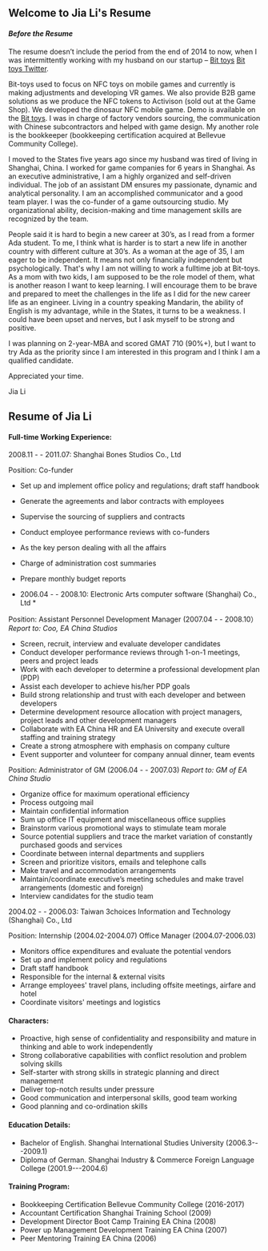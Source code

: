 ## Welcome to Jia Li's Resume

#### _Before the Resume_

The resume doesn’t include the period from the end of 2014 to now, when I was intermittently working with my husband on our startup – [Bit toys]( http://www.bit-toys.com/) [Bit toys Twitter](https://twitter.com/bittoys?lang=en). 

Bit-toys used to focus on NFC toys on mobile games and currently is making adjustments and developing VR games. We also provide B2B game solutions as we produce the NFC tokens to Activison (sold out at the Game Shop). We developed the dinosaur NFC mobile game. Demo is available on the [Bit toys]( http://www.bit-toys.com/). I was in charge of factory vendors sourcing, the communication with Chinese subcontractors and helped with game design. My another role is the bookkeeper (bookkeeping certification acquired at Bellevue Community College).

I moved to the States five years ago since my husband was tired of living in Shanghai, China. I worked for game companies for 6 years in Shanghai. As an executive administrative, I am a highly organized and self-driven individual. The job of an assistant DM ensures my passionate, dynamic and analytical personality. I am an accomplished communicator and a good team player. I was the co-funder of a game outsourcing studio. My organizational ability, decision-making and time management skills are recognized by the team.

People said it is hard to begin a new career at 30’s, as I read from a former Ada student. To me, I think what is harder is to start a new life in another country with different culture at 30’s.  As a woman at the age of 35, I am eager to be independent. It means not only financially independent but psychologically. That's why I am not willing to work a fulltime job at Bit-toys. As a mom with two kids, I am supposed to be the role model of them, what is another reason I want to keep learning.  I will encourage them to be brave and prepared to meet the challenges in the life as I did for the new career life as an engineer. Living in a country speaking Mandarin, the ability of English is my advantage, while in the States, it turns to be a weakness. I could have been upset and nerves, but I ask myself to be strong and positive. 

I was planning on 2-year-MBA and scored GMAT 710 (90%+), but I want to try Ada as the priority since I am interested in this program and I think I am a qualified candidate. 

Appreciated your time.

Jia Li


  
## Resume of Jia Li

#### Full-time Working Experience:

2008.11 - - 2011.07:   Shanghai Bones Studios Co., Ltd
  
Position: Co-funder 

  * Set up and implement office policy and regulations; draft staff handbook
  * Generate the agreements and labor contracts with employees
  * Supervise the sourcing of suppliers and contracts 
  * Conduct employee performance reviews with co-funders
  * As the key person dealing with all the affairs 
  * Charge of administration cost summaries
  * Prepare monthly budget reports
  
* 2006.04 - - 2008.10:   Electronic Arts computer software (Shanghai) Co., Ltd *

Position: Assistant Personnel Development Manager   (2007.04 - - 2008.10）
_Report to: Coo, EA China Studios_

  * Screen, recruit, interview and evaluate developer candidates
  * Conduct developer performance reviews through 1-on-1 meetings, peers and project leads 
  * Work with each developer to determine a professional development plan (PDP) 
  * Assist each developer to achieve his/her PDP goals 
  * Build strong relationship and trust with each developer and between developers
  * Determine development resource allocation with project managers, project leads and other development managers 
  * Collaborate with EA China HR and EA University and execute overall staffing and training strategy
  * Create a strong atmosphere with emphasis on company culture 
  * Event supporter and volunteer for company annual dinner, team events
  
Position: Administrator of GM   (2006.04 - - 2007.03)
_Report to: GM of EA China Studio_ 

  * Organize office for maximum operational efficiency 
  * Process outgoing mail
  * Maintain confidential information
  * Sum up office IT equipment and miscellaneous office supplies
  * Brainstorm various promotional ways to stimulate team morale
  * Source potential suppliers and trace the market variation of constantly purchased goods and services
  * Coordinate between internal departments and suppliers
  * Screen and prioritize visitors, emails and telephone calls
  * Make travel and accommodation arrangements
  * Maintain/coordinate executive’s meeting schedules and make travel arrangements (domestic and foreign)
  * Interview candidates for the studio team

2004.02 - - 2006.03:   Taiwan 3choices Information and Technology (Shanghai) Co., Ltd

Position:  Internship (2004.02-2004.07) Office Manager (2004.07-2006.03)

  * Monitors office expenditures and evaluate the potential vendors 
  * Set up and implement policy and regulations
  * Draft staff handbook
  * Responsible for the internal & external visits
  * Arrange employees' travel plans, including offsite meetings, airfare and hotel
  * Coordinate visitors' meetings and logistics  
  
#### Characters:

  * Proactive, high sense of confidentiality and responsibility and mature in thinking and able to work independently
  * Strong collaborative capabilities with conflict resolution and problem solving skills
  * Self-starter with strong skills in strategic planning and direct management 
  * Deliver top-notch results under pressure
  * Good communication and interpersonal skills, good team working
  * Good planning and co-ordination skills 

#### Education Details:

  * Bachelor of English.  Shanghai International Studies University (2006.3---2009.1)
  * Diploma of German.    Shanghai Industry & Commerce Foreign Language College (2001.9---2004.6)

#### Training Program:

  * Bookkeeping Certification                  Bellevue Community College (2016-2017)
  * Accountant Certification                   Shanghai Training School (2009)
  * Development Director Boot Camp Training    EA China (2008)
  * Power up Management Development Training   EA China (2007)
  * Peer Mentoring Training                    EA China (2006)
